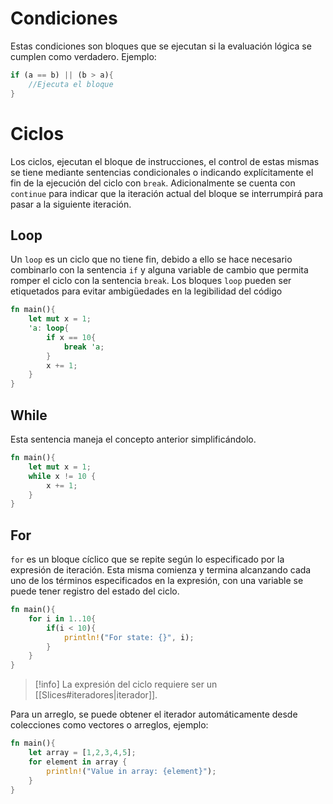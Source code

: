 # Condiciones
Estas condiciones son bloques que se ejecutan si la evaluación lógica se cumplen como verdadero. Ejemplo:

```Rust
if (a == b) || (b > a){
	//Ejecuta el bloque
}
```

# Ciclos
Los ciclos, ejecutan el bloque de instrucciones, el control de estas mismas se tiene mediante sentencias condicionales o indicando explícitamente el fin de la ejecución del ciclo con `break`. Adicionalmente se cuenta con `continue` para indicar que la iteración actual del bloque se interrumpirá para pasar a la siguiente iteración.

## Loop
Un `loop` es un ciclo que no tiene fin, debido a ello se hace necesario combinarlo con la sentencia `if` y alguna variable de cambio que permita romper el ciclo con la sentencia `break`. Los bloques `loop` pueden ser etiquetados para evitar ambigüedades en la legibilidad del código

```Rust
fn main(){
	let mut x = 1;
	'a: loop{
		if x == 10{
			break 'a;
		}
		x += 1;
	}
}
```

## While
Esta sentencia maneja el concepto anterior simplificándolo.

```Rust
fn main(){
	let mut x = 1;
	while x != 10 {
		x += 1;
	}
}
```

## For
`for` es un bloque cíclico que se repite según lo especificado por la expresión de iteración. Esta misma comienza y termina alcanzando cada uno de los términos especificados en la expresión, con una variable se puede tener registro del estado del ciclo.

```Rust
fn main(){
	for i in 1..10{
		if(i < 10){
			println!("For state: {}", i);
		}
	}
}
```

> [!info]
> La expresión del ciclo requiere ser un [[Slices#iteradores|iterador]]. 

 Para un arreglo, se puede obtener el iterador automáticamente desde colecciones como vectores o arreglos, ejemplo: 
```Rust
fn main(){
	let array = [1,2,3,4,5];
	for element in array {
		println!("Value in array: {element}");
	} 
} 
```
